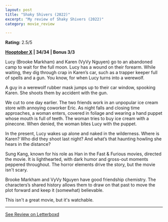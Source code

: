 ```yaml
---
layout: post
title: "Shaky Shivers (2022)"
excerpt: "My review of Shaky Shivers (2022)"
category: movie_review

---
```


**Rating:** 2.5/5

<b><a href="https://boxd.it/pmi12" title="Hooptober X">Hooptober X</a> | 34/34 | Bonus 3/3</b>

Lucy (Brooke Markham) and Karen (VyVy Nguyen) go to an abandoned camp to wait for the full moon. Lucy has a wound on their forearm. While waiting, they dig through crap in Karen’s car, such as a trapper keeper full of spells and a gun. You know, for when Lucy turns into a werewolf.

A guy in a werewolf rubber mask jumps up to their car window, spooking Karen. She shoots them by accident with the gun.

We cut to one day earlier. The two friends work in an unpopular ice cream store with annoying coworker Eric. As night falls and closing time approaches, a woman enters, covered in foliage and wearing a hand puppet whose mouth is full of teeth. The woman tries to buy ice cream with a pinecone. When denied, the woman bites Lucy with the puppet.

In the present, Lucy wakes up alone and naked in the wilderness. Where is Karen? Who did they shoot last night? And what’s that haunting howling she hears in the distance?

Sung Kang, known for his role as Han in the Fast & Furious movies, directed the movie. It is lighthearted, with dark humor and gross-out moments peppered throughout. The horror elements drive the story, but the movie isn't scary.

Brooke Markham and VyVy Nguyen have good friendship chemistry. The characters’s shared history allows them to draw on that past to move the plot forward and keep it (somewhat) believable.

This isn't a great movie, but it's watchable.

<hr>

[See Review on Letterboxd](https://boxd.it/55t2i5)
